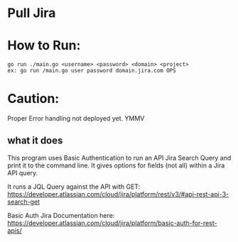 # Pull Jira

# How to Run:
```
go run ./main.go <username> <password> <domain> <project>
ex: go run /main.go user password domain.jira.com OPS
```

# Caution:
Proper Error handling not deployed yet. YMMV

## what it does
This program uses Basic Authentication to run an API Jira Search Query and print it to the command line.
It gives options for fields (not all) within a Jira API query.

It runs a JQL Query against the API with GET:
https://developer.atlassian.com/cloud/jira/platform/rest/v3/#api-rest-api-3-search-get


Basic Auth Jira Documentation here:
https://developer.atlassian.com/cloud/jira/platform/basic-auth-for-rest-apis/

